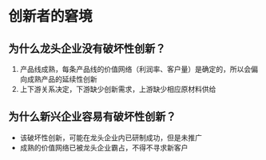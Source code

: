 # 创新者的窘境



## 为什么龙头企业没有破坏性创新？

1. 产品线成熟，每条产品线的价值网络（利润率、客户量）是确定的，所以会偏向成熟产品的延续性创新
2. 上下游关系决定，下游缺少创新需求，上游缺少相应原材料供给



## 为什么新兴企业容易有破坏性创新？

- 该破坏性创新，可能在龙头企业内已研制成功，但是未推广
- 成熟的价值网络已被龙头企业霸占，不得不寻求新客户

